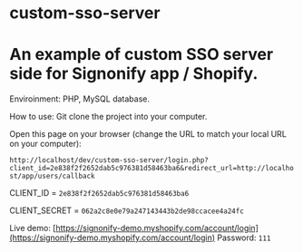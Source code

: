 # custom-sso-server
# An example of custom SSO server side for Signonify app / Shopify.

Enviroinment: PHP, MySQL database.

How to use:
Git clone the project into your computer.


Open this page on your browser (change the URL to match your local URL on your computer):

`http://localhost/dev/custom-sso-server/login.php?client_id=2e838f2f2652dab5c976381d58463ba6&redirect_url=http://localhost/app/users/callback`


CLIENT_ID = `2e838f2f2652dab5c976381d58463ba6`

CLIENT_SECRET = `062a2c8e0e79a247143443b2de98ccacee4a24fc`

Live demo: [https://signonify-demo.myshopify.com/account/login](https://signonify-demo.myshopify.com/account/login)
Password: `111`
